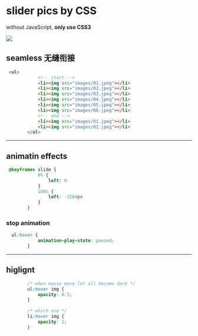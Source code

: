 # slider pics by CSS
without JavaScript, **only use CSS3**

![](https://cdn9.52xs.com.cn/d/article/20201127/253857.jpg)
##   seamless 无缝衔接
```html
 <ul>
            <!-- start -->
            <li><img src="images/01.jpeg"></li>
            <li><img src="images/02.jpeg"></li>
            <li><img src="images/03.jpeg"></li>
            <li><img src="images/04.jpeg"></li>
            <li><img src="images/05.jpeg"></li>
            <li><img src="images/06.jpeg"></li>
            <!-- end -->
            <li><img src="images/01.jpeg"></li>
            <li><img src="images/02.jpeg"></li>
        </ul>
```
---

## animatin effects
```css
 @keyframes slide {
            0% {
                left: 0
            }
            100% {
                left: -3264px
            }
        }
```
### stop animation
```css
  ul:hover {
            animation-play-state: paused;
        }
```
---

## higlignt
```css
        /* when mouse move let all become dark */
        ul:hover img {
            opacity: 0.5;
        }
        
        /* which one */
        li:hover img {
            opacity: 1;
        }
```